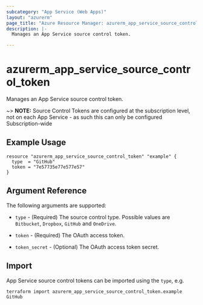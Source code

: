 ```yaml
---
subcategory: "App Service (Web Apps)"
layout: "azurerm"
page_title: "Azure Resource Manager: azurerm_app_service_source_control_token"
description: |-
  Manages an App Service source control token.

---
```


# azurerm_app_service_source_control_token

Manages an App Service source control token.

~> **NOTE:** Source Control Tokens are configured at the subscription level, not on each App Service - as such this can only be configured Subscription-wide

## Example Usage

```hcl
resource "azurerm_app_service_source_control_token" "example" {
  type  = "GitHub"
  token = "7e57735e77e577e57"
}
```

## Argument Reference

The following arguments are supported:

* `type` - (Required) The source control type. Possible values are `Bitbucket`, `Dropbox`, `GitHub` and `OneDrive`.

* `token` - (Required) The OAuth access token.

* `token_secret` - (Optional) The OAuth access token secret.

## Import

App Service source control tokens can be imported using the `type`, e.g.

```shell
terraform import azurerm_app_service_source_control_token.example GitHub
```
